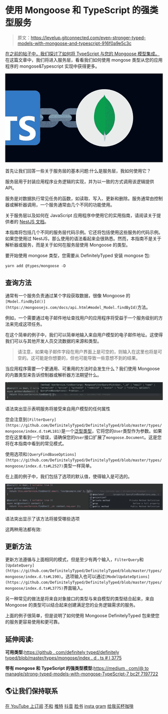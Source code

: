 # 使用 Mongoose 和 TypeScript 的强类型服务

> 原文：<https://levelup.gitconnected.com/even-stronger-typed-models-with-mongoose-and-typescript-916f0a9e5c3c>

[在之前的帖子中，我们探讨了如何将 TypeScript 与您的 Mongoose 模型集成。](https://medium.com/@tomanagle/strongly-typed-models-with-mongoose-and-typescript-7bc2f7197722)在这篇文章中，我们将进入服务层，看看我们如何使用 mongose 类型从您的应用程序的 mongose&Typescript 实现中获得更多。

![](img/ef27b391039cf4d1005d6946fa75b98c.png)

首先让我们回答一些关于服务层的基本问题:什么是服务层，我如何使用它？

服务层用于封装应用程序业务逻辑的实现，并为以一致的方式调用该逻辑提供 API。

服务是对数据执行常见任务的函数，如读取、写入、更新和删除。服务通常由控制器或解析器调用，一个服务通常由几个不同的功能使用。

关于服务层以及如何在 JavaScript 应用程序中使用它的实用指南，请阅读关于提供者的 [NestJS 文档](https://docs.nestjs.com/providers)。

本指南将包括几个不同的服务层代码示例。它还将包括使用这些服务的代码示例。如果您使用过 NestJS，那么使用的语法看起来会很熟悉。然而，本指南不是关于解析器或服务，而是关于如何在服务层使用 Mongoose 的类型。

要开始使用 mongose 类型，您需要从 DefinitelyTyped 安装 mongose 包:

`yarn add @types/mongoose -D`

## 查询方法

通常有一个服务负责通过某个字段获取数据，很像 Mongoose 的`[Model.findById()](https://mongoosejs.com/docs/api.html#model_Model.findById)`方法。

例如，一个需要通过电子邮件地址查找用户的应用程序将受益于一个服务级别的方法来完成这项任务。

在这个简单的例子中，我们可以简单地输入来自用户模型的电子邮件地址。这使得我们可以与其他开发人员交流数据的来源和类型。

> 请注意，如果电子邮件字段在用户界面上是可空的，则输入在这里也将是可空的。这可能是你想要的，但也可能导致一些意想不到的结果。

当应用程序需要一个更通用、可重用的方法时会发生什么？我们使用 Mongoose 的内置类型来告诉控制器或解析器方法期望什么。

![](img/7b841451997a5b7b5f866be61199e386.png)

语法突出显示表明服务将接受来自用户模型的任何属性

您会注意到`[FilterQuery](https://github.com/DefinitelyTyped/DefinitelyTyped/blob/master/types/mongoose/index.d.ts#L181)`是一个[泛型类型](https://www.typescriptlang.org/docs/handbook/generics.html)，它将您的`User`类型作为参数。如果您在这里看到一个错误，请确保您的`User`接口扩展了`mongoose.Document`。这是您将在本指南中看到的常见模式。

使用选项和` [QueryFindBaseOptions](https://github.com/DefinitelyTyped/DefinitelyTyped/blob/master/types/mongoose/index.d.ts#L2527) `类型一样简单。

在上面的例子中，我们包括了选项的默认值，使得输入是可选的。

![](img/13ab94e83c730ca6fd13ad06710c4115.png)

语法突出显示了该方法将接受哪些选项

这两种用法都有效:

## 更新方法

更新方法遵循与上面相同的模式，但是至少有两个输入，`FilterQuery`和`[UpdateQuery](https://github.com/DefinitelyTyped/DefinitelyTyped/blob/master/types/mongoose/index.d.ts#L190)`。选项输入也可以通过`[ModelUpdateOptions](https://github.com/DefinitelyTyped/DefinitelyTyped/blob/master/types/mongoose/index.d.ts#L3775)`界面输入。

另一种常见的做法是将来自对象接口的类型与来自模型的类型结合起来，来自 Mongoose 的类型可以结合起来创建满足您的业务逻辑需求的服务。

上面的例子很简单，但是说明了如何使用 Mongoose DefinitelyTyped 包来使您的服务更容易使用和更可靠。

## 延伸阅读:

**可用类型:**[https://github . com/definitely typed/definitely typed/blob/master/types/mongose/index . d . ts # l 3775](https://github.com/DefinitelyTyped/DefinitelyTyped/blob/master/types/mongoose/index.d.ts#L3775)

**带有 mongose 和 TypeScript 的强类型模型:**[https://medium . com/@ to managle/strong-typed-models-with-mongose-TypeScript-7 bc2f 7197722](https://medium.com/@tomanagle/strongly-typed-models-with-mongoose-and-typescript-7bc2f7197722)

## 🌎让我们保持联系

[在 YouTube 上订阅](https://www.youtube.com/TomDoesTech)
[不和](https://discord.gg/4ae2Esm6P7)
[推特](https://twitter.com/tomdoes_tech)
[抖音](https://www.tiktok.com/@tomdoestech)
[脸书](https://www.facebook.com/tomdoestech)
[insta gram](https://www.instagram.com/tomdoestech)
[给我买杯咖啡](https://www.buymeacoffee.com/tomn)